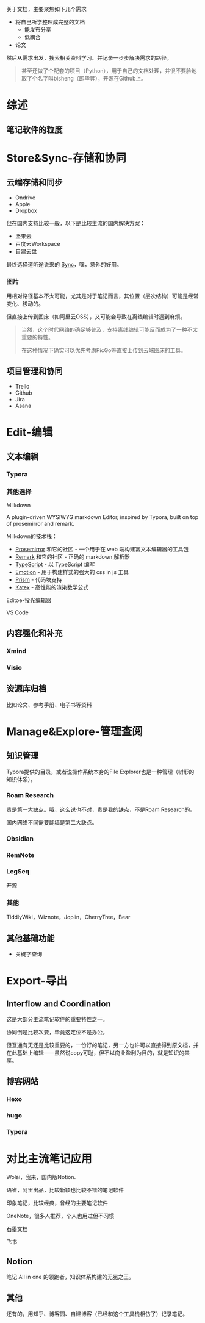 关于文档，主要聚焦如下几个需求

* 将自己所学整理成完整的文档
  * 能发布分享
  * 低耦合
* 论文



然后从需求出发，搜索相关资料学习、并记录一步步解决需求的路径。



>  甚至还做了个配套的项目（Python），用于自己的文档处理，并很不要脸地取了个名字叫bisheng（即毕昇），开源在Github上。

# 综述

## 笔记软件的粒度



# Store&Sync-存储和协同

## 云端存储和同步

* Ondrive
* Apple
* Dropbox

但在国内支持比较一般，以下是比较主流的国内解决方案：

* 坚果云
* 百度云Workspace
* 自建云盘



最终选择道听途说来的 [Sync](https://sync.com)，嘿，意外的好用。

### 图片

用相对路径基本不太可能，尤其是对于笔记而言，其位置（层次结构）可能是经常变化、移动的。



但直接上传到图床（如阿里云OSS），又可能会导致在离线编辑时遇到麻烦。

> 当然，这个时代网络的确足够普及，支持离线编辑可能反而成为了一种不太重要的特性。
>
> 在这种情况下确实可以优先考虑PicGo等直接上传到云端图床的工具。



## 项目管理和协同

* Trello
* Github
* Jira
* Asana



# Edit-编辑

## 文本编辑

### Typora



### 其他选择

Milkdown

A plugin-driven WYSIWYG markdown Editor, inspired by Typora, built on top of prosemirror and remark.

Milkdown的技术栈：

* [Prosemirror](https://prosemirror.net/) 和它的社区 - 一个用于在 web 端构建富文本编辑器的工具包
* [Remark](https://github.com/remarkjs/remark) 和它的社区 - 正确的 markdown 解析器
* [TypeScript](https://www.typescriptlang.org/) - 以 TypeScript 编写
* [Emotion](https://emotion.sh/) - 用于构建样式的强大的 css in js 工具
* [Prism](https://prismjs.com/) - 代码块支持
* [Katex](https://katex.org/) - 高性能的渲染数学公式





Editoe-投光编辑器

VS Code



## 内容强化和补充

### Xmind



### Visio



## 资源库归档

比如论文、参考手册、电子书等资料



# Manage&Explore-管理查阅

## 知识管理

Typora提供的目录，或者说操作系统本身的File Explorer也是一种管理（树形的知识体系）。

### Roam Research

贵是第一大缺点。哦，这么说也不对，贵是我的缺点，不是Roam Research的。

国内网络不同需要翻墙是第二大缺点。

### Obsidian



### RemNote



### LegSeq

开源





### 其他



TiddlyWiki，Wiznote，Joplin，CherryTree，Bear



## 其他基础功能

* 关键字查询







# Export-导出



## Interflow and Coordination

这是大部分主流笔记软件的重要特性之一。

协同倒是比较次要，毕竟这定位不是办公。

但互通有无还是比较重要的，一份好的笔记，另一方也许可以直接得到原文档，并在此基础上编辑——虽然说copy可耻，但不以商业盈利为目的，就是知识的共享。



## 博客网站

### Hexo





### hugo







### Typora





# 对比主流笔记应用

Wolai，我来，国内版Notion.

语雀，阿里出品，比较新颖也比较不错的笔记软件

印象笔记，比较经典，曾经的主要笔记软件

OneNote，很多人推荐，个人也用过但不习惯

石墨文档

飞书 

## Notion

笔记 All in one 的领跑者，知识体系构建的无冕之王。







## 其他

还有的，用知乎、博客园、自建博客（已经和这个工具栈相仿了）记录笔记。







